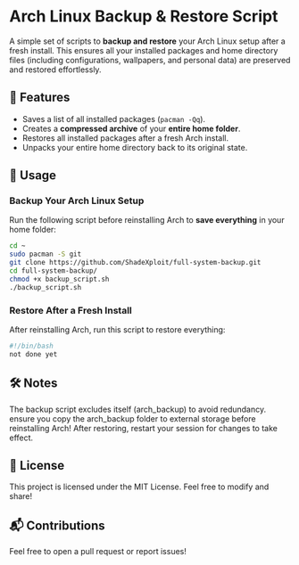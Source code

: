 # Arch Linux Backup & Restore Script

A simple set of scripts to **backup and restore** your Arch Linux setup after a fresh install. This ensures all your installed packages and home directory files (including configurations, wallpapers, and personal data) are preserved and restored effortlessly.

## 📜 Features
- Saves a list of all installed packages (`pacman -Qq`).
- Creates a **compressed archive** of your **entire home folder**.
- Restores all installed packages after a fresh Arch install.
- Unpacks your entire home directory back to its original state.

## 🚀 Usage

### **Backup Your Arch Linux Setup**
Run the following script before reinstalling Arch to **save everything** in your home folder:

```bash
cd ~
sudo pacman -S git
git clone https://github.com/ShadeXploit/full-system-backup.git
cd full-system-backup/
chmod +x backup_script.sh
./backup_script.sh
```

### **Restore After a Fresh Install**

After reinstalling Arch, run this script to restore everything:

```bash
#!/bin/bash
not done yet
```

## 🛠️ Notes

The backup script excludes itself (arch_backup) to avoid redundancy.
ensure you copy the arch_backup folder to external storage before reinstalling Arch!
After restoring, restart your session for changes to take effect.

## 📜 License

This project is licensed under the MIT License. Feel free to modify and share!

## 📬 Contributions

Feel free to open a pull request or report issues!
